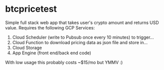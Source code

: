 # btcpricetest

Simple full stack web app that takes user's crypto amount and returns USD value.  Requires the following GCP Services:

1. Cloud Scheduler (write to Pubsub once every 10 minutes) to trigger...
2. Cloud Function to download pricing data as json file and store in...
3. Cloud Storage
4. App Engine (front end/back end code)

With low usage this probably costs ~$15/mo but YMMV :)